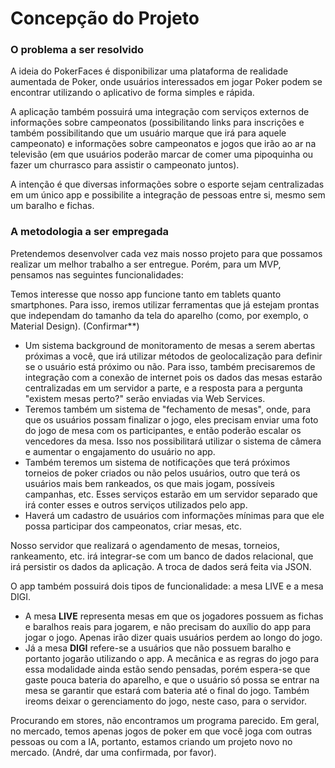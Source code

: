 # Concepção do Projeto

### O problema a ser resolvido
A ideia do PokerFaces é disponibilizar uma plataforma de realidade aumentada de Poker, onde usuários interessados em jogar Poker podem se encontrar utilizando o aplicativo de forma simples e rápida.

A aplicação também possuirá uma integração com serviços externos de informações sobre campeonatos (possibilitando links para inscrições e também possibilitando que um usuário marque que irá para aquele campeonato) e informações sobre campeonatos e jogos que irão ao ar na televisão (em que usuários poderão marcar de comer uma pipoquinha ou fazer um churrasco para assistir o campeonato juntos).

A intenção é que diversas informações sobre o esporte sejam centralizadas em um único app e possibilite a integração de pessoas entre si, mesmo sem um baralho e fichas.

### A metodologia a ser empregada
Pretendemos desenvolver cada vez mais nosso projeto para que possamos realizar um melhor trabalho a ser entregue. Porém, para um MVP, pensamos nas seguintes funcionalidades:

Temos interesse que nosso app funcione tanto em tablets quanto smartphones. Para isso, iremos utilizar ferramentas que já estejam prontas que independam do tamanho da tela do aparelho (como, por exemplo, o Material Design). (Confirmar**)

- Um sistema background de monitoramento de mesas a serem abertas próximas a você, que irá utilizar métodos de geolocalização para definir se o usuário está próximo ou não. Para isso, também precisaremos de integração com a conexão de internet pois os dados das mesas estarão centralizadas em um servidor a parte, e a resposta para a pergunta "existem mesas perto?" serão enviadas via Web Services.
- Teremos também um sistema de "fechamento de mesas", onde, para que os usuários possam finalizar o jogo, eles precisam enviar uma foto do jogo de mesa com os participantes, e então poderão escalar os vencedores da mesa. Isso nos possibilitará utilizar o sistema de câmera e aumentar o engajamento do usuário no app.
- Também teremos um sistema de notificações que terá próximos torneios de poker criados ou não pelos usuários, outro que terá os usuários mais bem rankeados, os que mais jogam, possíveis campanhas, etc. Esses serviços estarão em um servidor separado que irá conter esses e outros serviços utilizados pelo app.
- Haverá um cadastro de usuários com informações mínimas para que ele possa participar dos campeonatos, criar mesas, etc.

Nosso servidor que realizará o agendamento de mesas, torneios, rankeamento, etc. irá integrar-se com um banco de dados relacional, que irá persistir os dados da aplicação. A troca de dados será feita via JSON.

O app também possuirá dois tipos de funcionalidade: a mesa LIVE e a mesa DIGI.
- A mesa **LIVE** representa mesas em que os jogadores possuem as fichas e baralhos reais para jogarem, e não precisam do auxílio do app para jogar o jogo. Apenas irão dizer quais usuários perdem ao longo do jogo.
- Já a mesa **DIGI** refere-se a usuários que não possuem baralho e portanto jogarão utilizando o app. A mecânica e as regras do jogo para essa modalidade ainda estão sendo pensadas, porém espera-se que gaste pouca bateria do aparelho, e que o usuário só possa se entrar na mesa se garantir que estará com bateria até o final do jogo. Também ireoms deixar o gerenciamento do jogo, neste caso, para o servidor.

Procurando em stores, não encontramos um programa parecido. Em geral, no mercado, temos apenas jogos de poker em que você joga com outras pessoas ou com a IA, portanto, estamos criando um projeto novo no mercado. (André, dar uma confirmada, por favor).